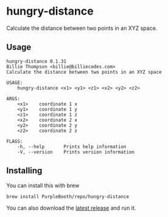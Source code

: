 # hungry-distance

Calculate the distance between two points in an XYZ space.

## Usage

``` shell
hungry-distance 0.1.31
Billie Thompson <billie@billiecodes.com>
Calculate the distance between two points in an XYZ space

USAGE:
    hungry-distance <x1> <y1> <z1> <x2> <y2> <z2>

ARGS:
    <x1>    coordinate 1 x
    <y1>    coordinate 1 y
    <z1>    coordinate 1 z
    <x2>    coordinate 2 x
    <y2>    coordinate 2 y
    <z2>    coordinate 2 z

FLAGS:
    -h, --help       Prints help information
    -V, --version    Prints version information
```

## Installing

You can install this with brew

``` shell
brew install PurpleBooth/repo/hungry-distance
```

You can also download the [latest
release](https://github.com/PurpleBooth/hungry-distance/releases/latest)
and run it.
